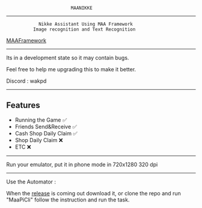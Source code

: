                             MAANIKKE
---

                Nikke Assistant Using MAA Framework
              Image recognition and Text Recognition
        
[MAAFramework](https://github.com/MaaXYZ/MaaFramework/tree/main)

---

Its in a development state so it may contain bugs.

Feel free to help me upgrading this to make it better.

Discord : wakpd

---
       

##  Features    
- Running the Game ✅
- Friends Send&Receive ✅
- Cash Shop Daily Claim ✅
- Shop Daily Claim ❌
- ETC ❌
        
---

Run your emulator, put it in phone mode in 720x1280 320 dpi

---

Use the Automator :

When the [release](https://github.com/WakPd/MAANikke/releases) is coming out download it, or clone the repo and run "MaaPiCli" follow the instruction and run the task.
